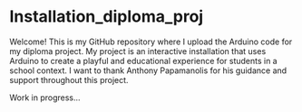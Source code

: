 # Installation_diploma_proj
Welcome! This is my GitHub repository where I upload the Arduino code for my diploma project. My project is an interactive installation that uses Arduino to create a playful and educational experience for students in a school context. I want to thank Anthony Papamanolis for his guidance and support throughout this project.

Work in progress...
